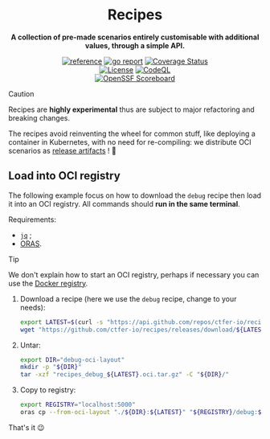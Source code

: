 <div align="center">
    <h1>Recipes</h1>
    <p><b>A collection of pre-made scenarios entirely customisable with additional values, through a simple API.</b><p>
    <a href="https://pkg.go.dev/github.com/ctfer-io/recipes"><img src="https://shields.io/badge/-reference-blue?logo=go&style=for-the-badge" alt="reference"></a>
	<a href="https://goreportcard.com/report/github.com/ctfer-io/recipes"><img src="https://goreportcard.com/badge/github.com/ctfer-io/recipes?style=for-the-badge" alt="go report"></a>
	<a href="https://coveralls.io/github/ctfer-io/recipes?branch=main"><img src="https://img.shields.io/coverallsCoverage/github/ctfer-io/recipes?style=for-the-badge" alt="Coverage Status"></a>
	<br>
	<a href=""><img src="https://img.shields.io/github/license/ctfer-io/recipes?style=for-the-badge" alt="License"></a>
	<a href="https://github.com/ctfer-io/recipes/actions/workflows/codeql-analysis.yaml"><img src="https://img.shields.io/github/actions/workflow/status/ctfer-io/recipes/codeql-analysis.yaml?style=for-the-badge&label=CodeQL" alt="CodeQL"></a>
    <br>
    <a href="https://securityscorecards.dev/viewer/?uri=github.com/ctfer-io/recipes"><img src="https://img.shields.io/ossf-scorecard/github.com/ctfer-io/recipes?label=openssf%20scorecard&style=for-the-badge" alt="OpenSSF Scoreboard"></a>
</div>

> [!CAUTION]
> Recipes are **highly experimental** thus are subject to major refactoring and breaking changes.

The recipes avoid reinventing the wheel for common stuff, like deploying a container in Kubernetes, with no need for re-compiling: we distribute OCI scenarios as [release artifacts](https://github.com/ctfer-io/recipes/releases) ! 🎉

## Load into OCI registry

The following example focus on how to download the `debug` recipe then load it into an OCI registry.
All commands should **run in the same terminal**.

Requirements:
- [`jq`](https://jqlang.org/) ;
- [ORAS](https://oras.land/).

> [!TIP]
> We don't explain how to start an OCI registry, perhaps if necessary you can use the [Docker registry](https://hub.docker.com/_/registry).

1. Download a recipe (here we use the `debug` recipe, change to your needs):
    ```bash
    export LATEST=$(curl -s "https://api.github.com/repos/ctfer-io/recipes/tags" | jq -r '.[0].name')
    wget "https://github.com/ctfer-io/recipes/releases/download/${LATEST}/recipes_debug_${LATEST}.oci.tar.gz"
    ```

2. Untar:
    ```bash
    export DIR="debug-oci-layout"
    mkdir -p "${DIR}"
    tar -xzf "recipes_debug_${LATEST}.oci.tar.gz" -C "${DIR}/"
    ```

3. Copy to registry:
    ```bash
    export REGISTRY="localhost:5000"
    oras cp --from-oci-layout "./${DIR}:${LATEST}" "${REGISTRY}/debug:${LATEST}"
    ```

That's it 😉
